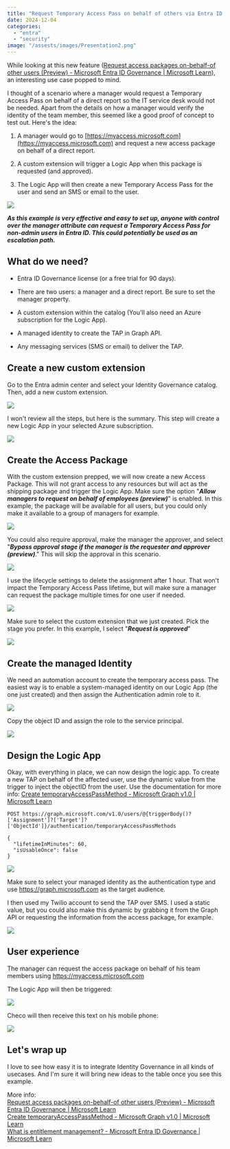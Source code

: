 ```yaml
---
title: "Request Temporary Access Pass on behalf of others via Entra ID Governance Access Package"
date: 2024-12-04
categories: 
  - "entra"
  - "security"
image: "/assests/images/Presentation2.png"
---
```


While looking at this new feature ([Request access packages on-behalf-of other users (Preview) - Microsoft Entra ID Governance | Microsoft Learn](https://learn.microsoft.com/en-us/entra/id-governance/entitlement-management-request-behalf)), an interesting use case popped to mind.

I thought of a scenario where a manager would request a Temporary Access Pass on behalf of a direct report so the IT service desk would not be needed. Apart from the details on how a manager would verify the identity of the team member, this seemed like a good proof of concept to test out. Here's the idea:

1. A manager would go to [https://myaccess.microsoft.com](https://myaccess.microsoft.com) and request a new access package on behalf of a direct report.

3. A custom extension will trigger a Logic App when this package is requested (and approved).

5. The Logic App will then create a new Temporary Access Pass for the user and send an SMS or email to the user.

![](/assets/images/Presentation2.png)

**_As this example is very effective and easy to set up, anyone with control over the manager attribute can request a Temporary Access Pass for non-admin users in Entra ID. This could potentially be used as an escalation path._**

## What do we need?

- Entra ID Governance license (or a free trial for 90 days).

- There are two users: a manager and a direct report. Be sure to set the manager property.

- A custom extension within the catalog (You'll also need an Azure subscription for the Logic App).

- A managed identity to create the TAP in Graph API.

- Any messaging services (SMS or email) to deliver the TAP.

## Create a new custom extension

Go to the Entra admin center and select your Identity Governance catalog. Then, add a new custom extension.

![](/assets/images/image-1.png)

I won't review all the steps, but here is the summary. This step will create a new Logic App in your selected Azure subscription.

![](/assets/images/image.png)

## Create the Access Package

With the custom extension prepped, we will now create a new Access Package. This will not grant access to any resources but will act as the shipping package and trigger the Logic App. Make sure the option "**_Allow managers to request on behalf of employees (preview)_**" is enabled. In this example, the package will be available for all users, but you could only make it available to a group of managers for example.

![](/assets/images/image-2.png)

You could also require approval, make the manager the approver, and select "**_Bypass approval stage if the manager is the requester and approver (preview)_**." This will skip the approval in this scenario.

![](/assets/images/image-25.png)

I use the lifecycle settings to delete the assignment after 1 hour. That won't impact the Temporary Access Pass lifetime, but will make sure a manager can request the package multiple times for one user if needed.

![](/assets/images/image-3.png)

Make sure to select the custom extension that we just created. Pick the stage you prefer. In this example, I select "**_Request is approved_**"

![](/assets/images/image-4.png)

## Create the managed Identity

We need an automation account to create the temporary access pass. The easiest way is to enable a system-managed identity on our Logic App (the one just created) and then assign the Authentication admin role to it.

![](/assets/images/image-5.png)

Copy the object ID and assign the role to the service principal.

![](/assets/images/image-6.png)

## Design the Logic App

Okay, with everything in place, we can now design the logic app. To create a new TAP on behalf of the affected user, use the dynamic value from the trigger to inject the objectID from the user. Use the documentation for more info: [Create temporaryAccessPassMethod - Microsoft Graph v1.0 | Microsoft Learn](https://learn.microsoft.com/en-us/graph/api/authentication-post-temporaryaccesspassmethods?view=graph-rest-1.0&tabs=http#http-request)

```
POST https://graph.microsoft.com/v1.0/users/@{triggerBody()?['Assignment']?['Target']?['ObjectId']}/authentication/temporaryAccessPassMethods

{
  "lifetimeInMinutes": 60,
  "isUsableOnce": false
}
```

![](/assets/images/image-8.png)

Make sure to select your managed identity as the authentication type and use https://graph.microsoft.com as the target audience.

I then used my Twilio account to send the TAP over SMS. I used a static value, but you could also make this dynamic by grabbing it from the Graph API or requesting the information from the access package, for example.

![](/assets/images/image-9.png)

## User experience

The manager can request the access package on behalf of his team members using https://myaccess.microsoft.com

The Logic App will then be triggered:

![](/assets/images/image-11.png)

Checo will then receive this text on his mobile phone:

![](/assets/images/image-10.png)

## Let's wrap up

I love to see how easy it is to integrate Identity Governance in all kinds of usecases. And I'm sure it will bring new ideas to the table once you see this example.

More info:  
[Request access packages on-behalf-of other users (Preview) - Microsoft Entra ID Governance | Microsoft Learn](https://learn.microsoft.com/en-us/entra/id-governance/entitlement-management-request-behalf)  
[Create temporaryAccessPassMethod - Microsoft Graph v1.0 | Microsoft Learn](https://learn.microsoft.com/en-us/graph/api/authentication-post-temporaryaccesspassmethods?view=graph-rest-1.0&tabs=http#http-request)  
[What is entitlement management? - Microsoft Entra ID Governance | Microsoft Learn](https://learn.microsoft.com/en-us/entra/id-governance/entitlement-management-overview)
